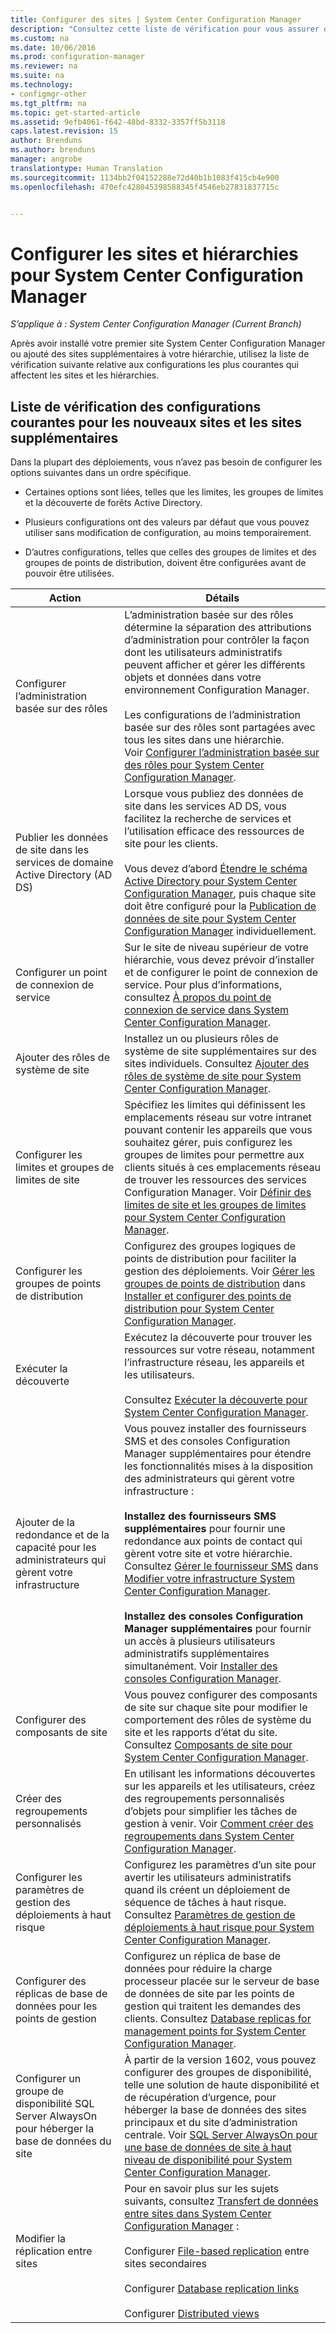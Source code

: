 ```yaml
---
title: Configurer des sites | System Center Configuration Manager
description: "Consultez cette liste de vérification pour vous assurer que vous prenez en compte les configurations les plus courantes qui affectent les sites et les hiérarchies."
ms.custom: na
ms.date: 10/06/2016
ms.prod: configuration-manager
ms.reviewer: na
ms.suite: na
ms.technology:
- configmgr-other
ms.tgt_pltfrm: na
ms.topic: get-started-article
ms.assetid: 9efb4061-f642-48bd-8332-3357ff5b3118
caps.latest.revision: 15
author: Brenduns
ms.author: brenduns
manager: angrobe
translationtype: Human Translation
ms.sourcegitcommit: 1134bb2f04152288e72d40b1b1083f415cb4e900
ms.openlocfilehash: 470efc428045398588345f4546eb27831837715c


---
```

# <a name="configure-sites-and-hierarchies-for-system-center-configuration-manager"></a>Configurer les sites et hiérarchies pour System Center Configuration Manager

*S’applique à : System Center Configuration Manager (Current Branch)*

Après avoir installé votre premier site System Center Configuration Manager ou ajouté des sites supplémentaires à votre hiérarchie, utilisez la liste de vérification suivante relative aux configurations les plus courantes qui affectent les sites et les hiérarchies.  

## <a name="checklist-of-common-configurations-for-new-and-additional-sites"></a>Liste de vérification des configurations courantes pour les nouveaux sites et les sites supplémentaires  
 Dans la plupart des déploiements, vous n’avez pas besoin de configurer les options suivantes dans un ordre spécifique.  

-   Certaines options sont liées, telles que les limites, les groupes de limites et la découverte de forêts Active Directory.  

-   Plusieurs configurations ont des valeurs par défaut que vous pouvez utiliser sans modification de configuration, au moins temporairement.  

-   D’autres configurations, telles que celles des groupes de limites et des groupes de points de distribution, doivent être configurées avant de pouvoir être utilisées.  

|Action|Détails|  
|------------|-------------|  
|Configurer l’administration basée sur des rôles|L’administration basée sur des rôles détermine la séparation des attributions d’administration pour contrôler la façon dont les utilisateurs administratifs peuvent afficher et gérer les différents objets et données dans votre environnement Configuration Manager.<br /><br /> Les configurations de l’administration basée sur des rôles sont partagées avec tous les sites dans une hiérarchie.   <br />Voir [Configurer l’administration basée sur des rôles pour System Center Configuration Manager](../../../../core/servers/deploy/configure/configure-role-based-administration.md).|  
|Publier les données de site dans les services de domaine Active Directory (AD DS)|Lorsque vous publiez des données de site dans les services AD DS, vous facilitez la recherche de services et l’utilisation efficace des ressources de site pour les clients.<br /><br /> Vous devez d’abord [Étendre le schéma Active Directory pour System Center Configuration Manager](../../../../core/plan-design/network/extend-the-active-directory-schema.md), puis chaque site doit être configuré pour la [Publication de données de site pour System Center Configuration Manager](../../../../core/servers/deploy/configure/publish-site-data.md) individuellement.|  
|Configurer un point de connexion de service|Sur le site de niveau supérieur de votre hiérarchie, vous devez prévoir d’installer et de configurer le point de connexion de service. Pour plus d’informations, consultez [À propos du point de connexion de service dans System Center Configuration Manager](../../../../core/servers/deploy/configure/about-the-service-connection-point.md).|  
|Ajouter des rôles de système de site|Installez un ou plusieurs rôles de système de site supplémentaires sur des sites individuels.  Consultez [Ajouter des rôles de système de site pour System Center Configuration Manager](../../../../core/servers/deploy/configure/add-site-system-roles.md).|  
|Configurer les limites et groupes de limites de site|Spécifiez les limites qui définissent les emplacements réseau sur votre intranet pouvant contenir les appareils que vous souhaitez gérer, puis configurez les groupes de limites pour permettre aux clients situés à ces emplacements réseau de trouver les ressources des services Configuration Manager. Voir [Définir des limites de site et les groupes de limites pour System Center Configuration Manager](../../../../core/servers/deploy/configure/define-site-boundaries-and-boundary-groups.md).|  
|Configurer les groupes de points de distribution|Configurez des groupes logiques de points de distribution pour faciliter la gestion des déploiements. Voir [Gérer les groupes de points de distribution](../../../../core/servers/deploy/configure/install-and-configure-distribution-points.md#bkmk_manage) dans [Installer et configurer des points de distribution pour System Center Configuration Manager](../../../../core/servers/deploy/configure/install-and-configure-distribution-points.md).|  
|Exécuter la découverte|Exécutez la découverte pour trouver les ressources sur votre réseau, notamment l’infrastructure réseau, les appareils et les utilisateurs.<br /><br /> Consultez [Exécuter la découverte pour System Center Configuration Manager](../../../../core/servers/deploy/configure/run-discovery.md).|  
|Ajouter de la redondance et de la capacité pour les administrateurs qui gèrent votre infrastructure|Vous pouvez installer des fournisseurs SMS et des consoles Configuration Manager supplémentaires pour étendre les fonctionnalités mises à la disposition des administrateurs qui gèrent votre infrastructure :<br /><br /> **Installez des fournisseurs SMS supplémentaires** pour fournir une redondance aux points de contact qui gèrent votre site et votre hiérarchie. Consultez [Gérer le fournisseur SMS](../../../../core/servers/manage/modify-your-infrastructure.md#BKMK_ManageSMSprovider) dans [Modifier votre infrastructure System Center Configuration Manager](../../../../core/servers/manage/modify-your-infrastructure.md).<br /><br /> **Installez des consoles Configuration Manager supplémentaires** pour fournir un accès à plusieurs utilisateurs administratifs supplémentaires simultanément. Voir [Installer des consoles Configuration Manager](../../../../core/servers/deploy/install/install-consoles.md).|  
|Configurer des composants de site|Vous pouvez configurer des composants de site sur chaque site pour modifier le comportement des rôles de système du site et les rapports d’état du site. Consultez [Composants de site pour System Center Configuration Manager](../../../../core/servers/deploy/configure/site-components.md).|  
|Créer des regroupements personnalisés|En utilisant les informations découvertes sur les appareils et les utilisateurs, créez des regroupements personnalisés d’objets pour simplifier les tâches de gestion à venir. Voir [Comment créer des regroupements dans System Center Configuration Manager](../../../../core/clients/manage/collections/create-collections.md).|  
|Configurer les paramètres de gestion des déploiements à haut risque|Configurez les paramètres d’un site pour avertir les utilisateurs administratifs quand ils créent un déploiement de séquence de tâches à haut risque.  Consultez [Paramètres de gestion de déploiements à haut risque pour System Center Configuration Manager](../../../../protect/understand/settings-to-manage-high-risk-deployments.md).|  
|Configurer des réplicas de base de données pour les points de gestion|Configurez un réplica de base de données pour réduire la charge processeur placée sur le serveur de base de données de site par les points de gestion qui traitent les demandes des clients. Consultez [Database replicas for management points for System Center Configuration Manager](../../../../core/servers/deploy/configure/database-replicas-for-management-points.md).|  
|Configurer un groupe de disponibilité SQL Server AlwaysOn pour héberger la base de données du site|À partir de la version 1602, vous pouvez configurer des groupes de disponibilité, telle une solution de haute disponibilité et de récupération d’urgence, pour héberger la base de données des sites principaux et du site d’administration centrale. Voir [SQL Server AlwaysOn pour une base de données de site à haut niveau de disponibilité pour System Center Configuration Manager](../../../../core/servers/deploy/configure/sql-server-alwayson-for-a-highly-available-site-database.md).|  
|Modifier la réplication entre sites|Pour en savoir plus sur les sujets suivants, consultez [Transfert de données entre sites dans System Center Configuration Manager](../../../../core/servers/manage/data-transfers-between-sites.md) :<br /><br /> Configurer [File-based replication](../../../../core/servers/manage/data-transfers-between-sites.md#bkmk_fileroute) entre sites secondaires<br /><br /> Configurer [Database replication links](../../../../core/servers/manage/data-transfers-between-sites.md#bkmk_Dblinks)<br /><br /> Configurer [Distributed views](../../../../core/servers/manage/data-transfers-between-sites.md#bkmk_distviews)|  



<!--HONumber=Nov16_HO1-->



